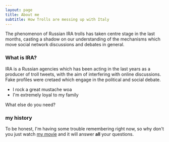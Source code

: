 ```yaml
---
layout: page
title: About me
subtitle: How Trolls are messing up with Italy
---
```


The phenomenon of Russian IRA trolls has taken centre stage in the last months, casting a shadow on our understanding of the mechanisms which move social network discussions and debates in general.

### What is IRA?

IRA is a Russian agencies which has been acting in the last years as a producer of troll tweets, with the aim of interfering with online discussions. Fake profiles were cretaed which engage in the political and social debate. 

- I rock a great mustache woa
- I'm extremely loyal to my family

What else do you need?

### my history

To be honest, I'm having some trouble remembering right now, so why don't you just watch [my movie](http://en.wikipedia.org/wiki/The_Princess_Bride_%28film%29) and it will answer **all** your questions.
